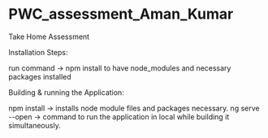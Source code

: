 # PWC_assessment_Aman_Kumar
Take Home Assessment


Installation Steps:

run command -> npm install to have node_modules and necessary packages installed

Building & running the Application:

npm install -> installs node module files and packages necessary.
ng serve --open -> command to run the application in local while building it simultaneously.

